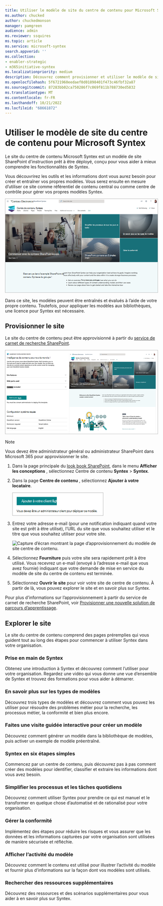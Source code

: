 ```yaml
---
title: Utiliser le modèle de site du centre de contenu pour Microsoft Syntex
ms.author: chucked
author: chuckedmonson
manager: pamgreen
audience: admin
ms.reviewer: ssquires
ms.topic: article
ms.service: microsoft-syntex
search.appverid: ''
ms.collection:
- enabler-strategic
- m365initiative-syntex
ms.localizationpriority: medium
description: Découvrez comment provisionner et utiliser le modèle de site de centre de contenu dans Microsoft Syntex.
ms.openlocfilehash: 5f6721960eedaef0d01898401f473c46fbf32a87
ms.sourcegitcommit: 87283bb02ca750286f7c069f811b788730ed5832
ms.translationtype: MT
ms.contentlocale: fr-FR
ms.lasthandoff: 10/21/2022
ms.locfileid: "68661872"
---
```

# <a name="use-the-content-center-site-template-for-microsoft-syntex"></a>Utiliser le modèle de site du centre de contenu pour Microsoft Syntex

Le site du centre de contenu Microsoft Syntex est un modèle de site SharePoint d’instruction prêt à être déployé, conçu pour vous aider à mieux comprendre les fonctionnalités de Syntex.

Vous découvrirez les outils et les informations dont vous aurez besoin pour créer et entraîner vos propres modèles. Vous serez ensuite en mesure d’utiliser ce site comme référentiel de contenu central ou comme centre de contrôle pour gérer vos propres modèles Syntex.

![Capture d’écran de la page d’accueil du modèle de site du centre de contenu.](../media/content-understanding/content-center-site-home-page.png)

Dans ce site, les modèles peuvent être entraînés et évalués à l’aide de votre propre contenu. Toutefois, pour appliquer les modèles aux bibliothèques, une licence pour Syntex est nécessaire.  

## <a name="provision-the-site"></a>Provisionner le site

Le site du centre de contenu peut être approvisionné à partir du [service de carnet de recherche SharePoint](https://lookbook.microsoft.com/).

![Capture d’écran de la page d’approvisionnement du modèle de site du centre de contenu.](../media/content-understanding/content-center-site-provisioning-page.png)

> [!NOTE]
> Vous devez être administrateur général ou administrateur SharePoint dans Microsoft 365 pour approvisionner le site.

1. Dans la page principale du [look book SharePoint](https://lookbook.microsoft.com/), dans le menu **Afficher les conceptions** , sélectionnez Centre de contenu **Syntex** > **Syntex**.

2. Dans la page **Centre de contenu** , sélectionnez **Ajouter à votre locataire**.

    ![Capture d’écran du bouton Ajouter à votre locataire dans la page d’approvisionnement du modèle de site centre de contenu.](../media/content-understanding/content-center-site-add-to-your-tenant.png)

3. Entrez votre adresse e-mail (pour une notification indiquant quand votre site est prêt à être utilisé), l’URL du site que vous souhaitez utiliser et le titre que vous souhaitez utiliser pour votre site. 

    ![Capture d’écran montrant la page d’approvisionnement du modèle de site centre de contenu.](../media/content-understanding/content-center-email-and-url.png)

4. Sélectionnez **Fourniture** puis votre site sera rapidement prêt à être utilisé. Vous recevrez un e-mail (envoyé à l’adresse e-mail que vous avez fournie) indiquant que votre demande de mise en service du modèle de site du centre de contenu est terminée.

5. Sélectionnez **Ouvrir le site** pour voir votre site de centre de contenu. À partir de là, vous pouvez explorer le site et en savoir plus sur Syntex. 

Pour plus d’informations sur l’approvisionnement à partir du service de carnet de recherche SharePoint, voir [Provisionner une nouvelle solution de parcours d’apprentissage](/office365/customlearning/custom_provision).

## <a name="explore-the-site"></a>Explorer le site

Le site du centre de contenu comprend des pages préremplies qui vous guident tout au long des étapes pour commencer à utiliser Syntex dans votre organisation. 

### <a name="get-started-with-syntex"></a>Prise en main de Syntex

Obtenez une introduction à Syntex et découvrez comment l’utiliser pour votre organisation. Regardez une vidéo qui vous donne une vue d’ensemble de Syntex et trouvez des formations pour vous aider à démarrer.

### <a name="learn-about-model-types"></a>En savoir plus sur les types de modèles

Découvrez trois types de modèles et découvrez comment vous pouvez les utiliser pour résoudre des problèmes métier pour la recherche, les processus métier, la conformité et bien plus encore.

### <a name="take-an-interactive-tour-to-create-a-model"></a>Faites une visite guidée interactive pour créer un modèle

Découvrez comment générer un modèle dans la bibliothèque de modèles, puis activer un exemple de modèle préentraîné.

### <a name="syntex-in-six-simple-steps"></a>Syntex en six étapes simples

Commencez par un centre de contenu, puis découvrez pas à pas comment créer des modèles pour identifier, classifier et extraire les informations dont vous avez besoin.

### <a name="streamline-everyday-processes-and-tasks"></a>Simplifier les processus et les tâches quotidiens

Découvrez comment utiliser Syntex pour prendre ce qui est manuel et le transformer en quelque chose d’automatisé et de rationalisé pour votre organisation.

### <a name="manage-compliance"></a>Gérer la conformité

Implémentez des étapes pour réduire les risques et vous assurer que les données et les informations capturées par votre organisation sont utilisées de manière sécurisée et réfléchie.

### <a name="view-model-activity"></a>Afficher l’activité du modèle

Découvrez comment le contenu est utilisé pour illustrer l’activité du modèle et fournir plus d’informations sur la façon dont vos modèles sont utilisés.

### <a name="find-additional-resources"></a>Rechercher des ressources supplémentaires

Découvrez des ressources et des scénarios supplémentaires pour vous aider à en savoir plus sur Syntex.


